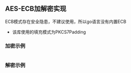 ## AES-ECB加解密实现
ECB模式存在安全隐患，不建议使用，所以go语言没有内置ECB
* 该库使用的填充模式为PKCS7Padding

### 加密示例
```

```

### 解密示例
```

```


